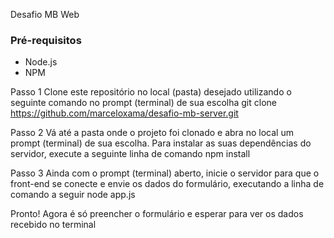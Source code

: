 Desafio MB Web

### Pré-requisitos
- Node.js
- NPM

Passo 1
Clone este repositório no local (pasta) desejado utilizando o seguinte comando no prompt (terminal) de sua escolha
git clone https://github.com/marceloxama/desafio-mb-server.git

Passo 2
Vá até a pasta onde o projeto foi clonado e abra no local um prompt (terminal) de sua escolha. Para instalar as suas dependências do servidor, execute a seguinte linha de comando
npm install

Passo 3
Ainda com o prompt (terminal) aberto, inicie o servidor para que o front-end se conecte e envie os dados do formulário, executando a linha de comando a seguir
node app.js

Pronto! Agora é só preencher o formulário e esperar para ver os dados recebido no terminal 
